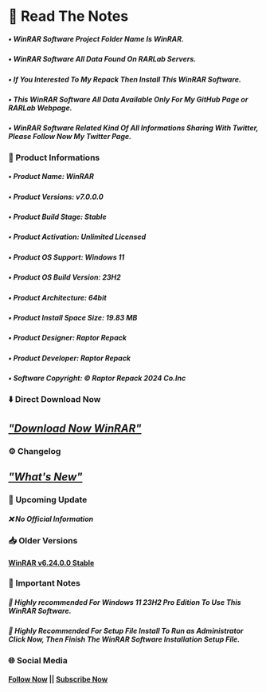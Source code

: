# 📝 Read The Notes

##### • WinRAR Software Project Folder Name  Is WinRAR.

##### • WinRAR Software All Data Found On RARLab Servers.

##### • If You Interested To My Repack Then Install This WinRAR Software.

##### • This WinRAR Software All Data Available Only For My GitHub Page or RARLab Webpage.

##### • WinRAR Software Related Kind Of All Informations Sharing With Twitter, Please Follow Now My Twitter Page.

### 📑 Product Informations

##### • Product Name: WinRAR
##### • Product Versions: v7.0.0.0
##### • Product Build Stage: Stable
##### • Product Activation: Unlimited Licensed 
##### • Product OS Support: Windows 11
##### • Product OS Build Version: 23H2
##### • Product Architecture: 64bit
##### • Product Install Space Size: 19.83 MB
##### • Product Designer: Raptor Repack
##### • Product Developer: Raptor Repack
##### • Software Copyright: © Raptor Repack 2024 Co.Inc

### ⬇️ Direct Download Now

## [*"Download Now WinRAR"*](https://github.com/RaptorRepack/RaptorRepack/releases/download/Download/WinRAR_v7.0.0.0.exe)

### ⚙️ Changelog

## [*"What's New"*](https://github.com/RaptorRepack/WinRAR/releases/tag/v7.0.0)

### 📢 Upcoming Update

##### ❌ No Official Information

### 📥 Older Versions

#### [WinRAR v6.24.0.0 Stable](https://github.com/RaptorRepack/WinRAR/releases/tag/v6.24)

### 📝 Important Notes

##### 🔴 Highly recommended For Windows 11 23H2 Pro Edition To Use This WinRAR Software.

##### 🔴 Highly Recommended For Setup File Install To Run as Administrator Click Now, Then Finish The WinRAR Software Installation Setup File.

### 🌐 Social Media

#### [Follow Now](https://twitter.com/raptorrepack) || [Subscribe Now](https://youtube.com/@RaptorRepack)
